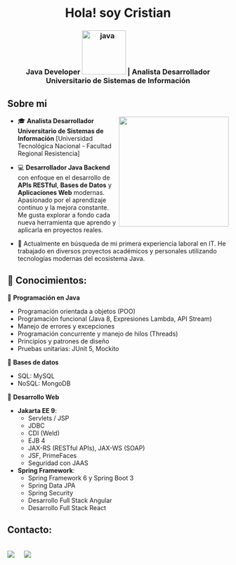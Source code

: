 <div  align="center">
<h1 align="center">Hola! soy Cristian</h1>
</div>

<h3 align="center">Java Developer <img src="https://cdn.iconscout.com/icon/free/png-128/java-2038875-1720088.png" alt="java" width="100"> | Analista Desarrollador Universitario de Sistemas de Información</h3>

## Sobre mi

<picture> <img align="right" src="https://github.com/7oSkaaa/7oSkaaa/blob/main/Images/Right_Side.gif?raw=true" width = 250px></picture>

- 🎓 **Analista Desarrollador Universitario de Sistemas de Información** [Universidad Tecnológica Nacional - Facultad Regional Resistencia]

- 💻 **Desarrollador Java Backend** con enfoque en el desarrollo de **APIs RESTful**, **Bases de Datos** y **Aplicaciones Web** modernas.
Apasionado por el aprendizaje continuo y la mejora constante. Me gusta explorar a fondo cada nueva herramienta que aprendo y aplicarla en proyectos reales.
    
- 🚀 Actualmente en búsqueda de mi primera experiencia laboral en IT.
He trabajado en diversos proyectos académicos y personales utilizando tecnologías modernas del ecosistema Java.


## 🧠 **Conocimientos**: 

🔸 **Programación en Java**
- Programación orientada a objetos (POO)
- Programación funcional (Java 8, Expresiones Lambda, API Stream)
- Manejo de errores y excepciones
- Programación concurrente y manejo de hilos (Threads)
- Principios y patrones de diseño
- Pruebas unitarias: JUnit 5, Mockito

🔸 **Bases de datos**
  - SQL: MySQL
  - NoSQL: MongoDB

🔸 **Desarrollo Web**
  - **Jakarta EE 9**:
    - Servlets / JSP
    - JDBC
    - CDI (Weld)
    - EJB 4
    - JAX-RS (RESTful APIs), JAX-WS (SOAP)
    - JSF, PrimeFaces
    - Seguridad con JAAS
  - **Spring Framework**:
    - Spring Framework 6 y Spring Boot 3
    - Spring Data JPA
    - Spring Security
    - Desarrollo Full Stack Angular
    - Desarrollo Full Stack React

## Contacto:
<br>	
<a target="_blank" href="https://www.linkedin.com/in/cristian-alejandro-cristaldo/"><img src="https://img.shields.io/badge/-LinkedIn-0077B5?style=for-the-badge&logo=Linkedin&logoColor=white"></img></a>
&emsp;
<a target="_blank" href="crisstiann.c@gmail.com"
><img src="https://img.shields.io/badge/-Gmail-D14836?style=for-the-badge&logo=Gmail&logoColor=white"></img></a>
&emsp;
